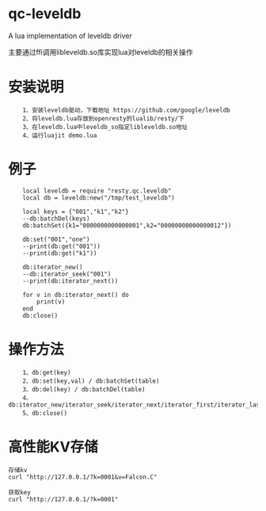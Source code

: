 # qc-leveldb
A lua implementation of leveldb driver

主要通过ffi调用libleveldb.so库实现lua对leveldb的相关操作


# 安装说明

        1、安装leveldb驱动，下载地址 https://github.com/google/leveldb
        2、将leveldb.lua存放到openresty的lualib/resty/下
        3、在leveldb.lua中leveldb_so指定libleveldb.so地址
        4、运行luajit demo.lua

# 例子

        local leveldb = require "resty.qc.leveldb"
        local db = leveldb:new("/tmp/test_leveldb")

        local keys = {"001","k1","k2"}
        --db:batchDel(keys)
        db:batchSet({k1="0000000000000001",k2="00000000000000012"})

        db:set("001","one")
        --print(db:get("001"))
        --print(db:get("k1"))

        db:iterator_new()
        --db:iterator_seek("001")
        --print(db:iterator_next())

        for v in db:iterator_next() do
            print(v)
        end
        db:close()

# 操作方法

        1、db:get(key)
        2、db:set(key,val) / db:batchSet(table)
        3、db:del(key) / db:batchDel(table)
        4、db:iterator_new/iterator_seek/iterator_next/iterator_first/iterator_last
        5、db:close()
        


# 高性能KV存储

    存储kv
    curl "http://127.0.0.1/?k=0001&v=Falcon.C"

    获取key
    curl "http://127.0.0.1/?k=0001"
